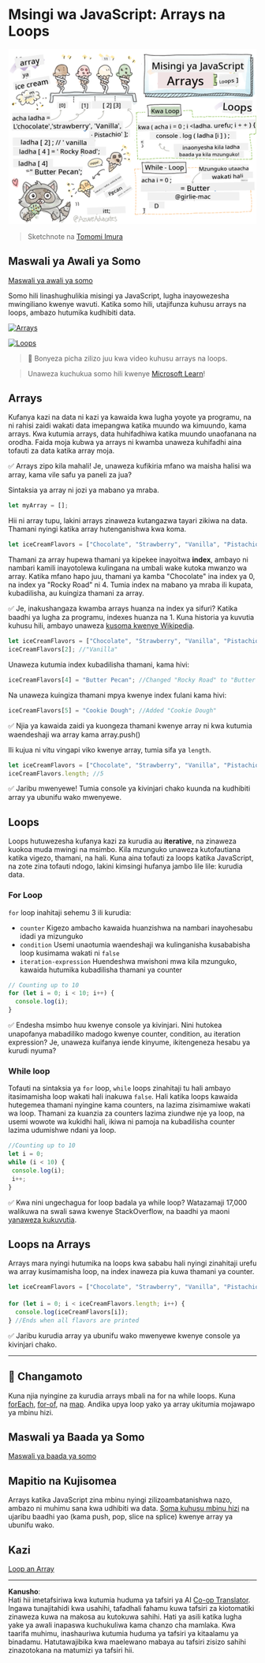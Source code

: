 <!--
CO_OP_TRANSLATOR_METADATA:
{
  "original_hash": "9029f96b0e034839c1799f4595e4bb66",
  "translation_date": "2025-08-29T10:09:11+00:00",
  "source_file": "2-js-basics/4-arrays-loops/README.md",
  "language_code": "sw"
}
-->
# Msingi wa JavaScript: Arrays na Loops

![Msingi wa JavaScript - Arrays](../../../../translated_images/webdev101-js-arrays.439d7528b8a294558d0e4302e448d193f8ad7495cc407539cc81f1afe904b470.sw.png)
> Sketchnote na [Tomomi Imura](https://twitter.com/girlie_mac)

## Maswali ya Awali ya Somo
[Maswali ya awali ya somo](https://ff-quizzes.netlify.app/web/quiz/13)

Somo hili linashughulikia misingi ya JavaScript, lugha inayowezesha mwingiliano kwenye wavuti. Katika somo hili, utajifunza kuhusu arrays na loops, ambazo hutumika kudhibiti data.

[![Arrays](https://img.youtube.com/vi/1U4qTyq02Xw/0.jpg)](https://youtube.com/watch?v=1U4qTyq02Xw "Arrays")

[![Loops](https://img.youtube.com/vi/Eeh7pxtTZ3k/0.jpg)](https://www.youtube.com/watch?v=Eeh7pxtTZ3k "Loops")

> 🎥 Bonyeza picha zilizo juu kwa video kuhusu arrays na loops.

> Unaweza kuchukua somo hili kwenye [Microsoft Learn](https://docs.microsoft.com/learn/modules/web-development-101-arrays/?WT.mc_id=academic-77807-sagibbon)!

## Arrays

Kufanya kazi na data ni kazi ya kawaida kwa lugha yoyote ya programu, na ni rahisi zaidi wakati data imepangwa katika muundo wa kimuundo, kama arrays. Kwa kutumia arrays, data huhifadhiwa katika muundo unaofanana na orodha. Faida moja kubwa ya arrays ni kwamba unaweza kuhifadhi aina tofauti za data katika array moja.

✅ Arrays zipo kila mahali! Je, unaweza kufikiria mfano wa maisha halisi wa array, kama vile safu ya paneli za jua?

Sintaksia ya array ni jozi ya mabano ya mraba.

```javascript
let myArray = [];
```

Hii ni array tupu, lakini arrays zinaweza kutangazwa tayari zikiwa na data. Thamani nyingi katika array hutenganishwa kwa koma.

```javascript
let iceCreamFlavors = ["Chocolate", "Strawberry", "Vanilla", "Pistachio", "Rocky Road"];
```

Thamani za array hupewa thamani ya kipekee inayoitwa **index**, ambayo ni nambari kamili inayotolewa kulingana na umbali wake kutoka mwanzo wa array. Katika mfano hapo juu, thamani ya kamba "Chocolate" ina index ya 0, na index ya "Rocky Road" ni 4. Tumia index na mabano ya mraba ili kupata, kubadilisha, au kuingiza thamani za array.

✅ Je, inakushangaza kwamba arrays huanza na index ya sifuri? Katika baadhi ya lugha za programu, indexes huanza na 1. Kuna historia ya kuvutia kuhusu hili, ambayo unaweza [kusoma kwenye Wikipedia](https://en.wikipedia.org/wiki/Zero-based_numbering).

```javascript
let iceCreamFlavors = ["Chocolate", "Strawberry", "Vanilla", "Pistachio", "Rocky Road"];
iceCreamFlavors[2]; //"Vanilla"
```

Unaweza kutumia index kubadilisha thamani, kama hivi:

```javascript
iceCreamFlavors[4] = "Butter Pecan"; //Changed "Rocky Road" to "Butter Pecan"
```

Na unaweza kuingiza thamani mpya kwenye index fulani kama hivi:

```javascript
iceCreamFlavors[5] = "Cookie Dough"; //Added "Cookie Dough"
```

✅ Njia ya kawaida zaidi ya kuongeza thamani kwenye array ni kwa kutumia waendeshaji wa array kama array.push()

Ili kujua ni vitu vingapi viko kwenye array, tumia sifa ya `length`.

```javascript
let iceCreamFlavors = ["Chocolate", "Strawberry", "Vanilla", "Pistachio", "Rocky Road"];
iceCreamFlavors.length; //5
```

✅ Jaribu mwenyewe! Tumia console ya kivinjari chako kuunda na kudhibiti array ya ubunifu wako mwenyewe.

## Loops

Loops hutuwezesha kufanya kazi za kurudia au **iterative**, na zinaweza kuokoa muda mwingi na msimbo. Kila mzunguko unaweza kutofautiana katika vigezo, thamani, na hali. Kuna aina tofauti za loops katika JavaScript, na zote zina tofauti ndogo, lakini kimsingi hufanya jambo lile lile: kurudia data.

### For Loop

`for` loop inahitaji sehemu 3 ili kurudia:
- `counter` Kigezo ambacho kawaida huanzishwa na nambari inayohesabu idadi ya mizunguko
- `condition` Usemi unaotumia waendeshaji wa kulinganisha kusababisha loop kusimama wakati ni `false`
- `iteration-expression` Huendeshwa mwishoni mwa kila mzunguko, kawaida hutumika kubadilisha thamani ya counter
  
```javascript
// Counting up to 10
for (let i = 0; i < 10; i++) {
  console.log(i);
}
```

✅ Endesha msimbo huu kwenye console ya kivinjari. Nini hutokea unapofanya mabadiliko madogo kwenye counter, condition, au iteration expression? Je, unaweza kuifanya iende kinyume, ikitengeneza hesabu ya kurudi nyuma?

### While loop

Tofauti na sintaksia ya `for` loop, `while` loops zinahitaji tu hali ambayo itasimamisha loop wakati hali inakuwa `false`. Hali katika loops kawaida hutegemea thamani nyingine kama counters, na lazima zisimamiwe wakati wa loop. Thamani za kuanzia za counters lazima ziundwe nje ya loop, na usemi wowote wa kukidhi hali, ikiwa ni pamoja na kubadilisha counter lazima udumishwe ndani ya loop.

```javascript
//Counting up to 10
let i = 0;
while (i < 10) {
 console.log(i);
 i++;
}
```

✅ Kwa nini ungechagua for loop badala ya while loop? Watazamaji 17,000 walikuwa na swali sawa kwenye StackOverflow, na baadhi ya maoni [yanaweza kukuvutia](https://stackoverflow.com/questions/39969145/while-loops-vs-for-loops-in-javascript).

## Loops na Arrays

Arrays mara nyingi hutumika na loops kwa sababu hali nyingi zinahitaji urefu wa array kusimamisha loop, na index inaweza pia kuwa thamani ya counter.

```javascript
let iceCreamFlavors = ["Chocolate", "Strawberry", "Vanilla", "Pistachio", "Rocky Road"];

for (let i = 0; i < iceCreamFlavors.length; i++) {
  console.log(iceCreamFlavors[i]);
} //Ends when all flavors are printed
```

✅ Jaribu kurudia array ya ubunifu wako mwenyewe kwenye console ya kivinjari chako. 

---

## 🚀 Changamoto

Kuna njia nyingine za kurudia arrays mbali na for na while loops. Kuna [forEach](https://developer.mozilla.org/docs/Web/JavaScript/Reference/Global_Objects/Array/forEach), [for-of](https://developer.mozilla.org/docs/Web/JavaScript/Reference/Statements/for...of), na [map](https://developer.mozilla.org/docs/Web/JavaScript/Reference/Global_Objects/Array/map). Andika upya loop yako ya array ukitumia mojawapo ya mbinu hizi.

## Maswali ya Baada ya Somo
[Maswali ya baada ya somo](https://ff-quizzes.netlify.app/web/quiz/14)

## Mapitio na Kujisomea

Arrays katika JavaScript zina mbinu nyingi zilizoambatanishwa nazo, ambazo ni muhimu sana kwa udhibiti wa data. [Soma kuhusu mbinu hizi](https://developer.mozilla.org/docs/Web/JavaScript/Reference/Global_Objects/Array) na ujaribu baadhi yao (kama push, pop, slice na splice) kwenye array ya ubunifu wako.

## Kazi

[Loop an Array](assignment.md)

---

**Kanusho**:  
Hati hii imetafsiriwa kwa kutumia huduma ya tafsiri ya AI [Co-op Translator](https://github.com/Azure/co-op-translator). Ingawa tunajitahidi kwa usahihi, tafadhali fahamu kuwa tafsiri za kiotomatiki zinaweza kuwa na makosa au kutokuwa sahihi. Hati ya asili katika lugha yake ya awali inapaswa kuchukuliwa kama chanzo cha mamlaka. Kwa taarifa muhimu, inashauriwa kutumia huduma ya tafsiri ya kitaalamu ya binadamu. Hatutawajibika kwa maelewano mabaya au tafsiri zisizo sahihi zinazotokana na matumizi ya tafsiri hii.